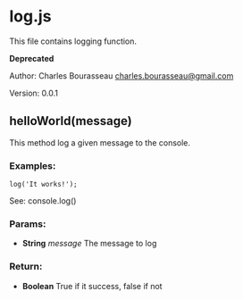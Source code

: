 

<!-- Start examples/fixtures/tags.coffee -->

# log.js

This file contains logging function.

**Deprecated**

Author: Charles Bourasseau <charles.bourasseau@gmail.com>

Version: 0.0.1

## helloWorld(message)

This method log a given message to the console.
### Examples:

    log('It works!');

See: console.log()

### Params:

* **String** *message* The message to log

### Return:

* **Boolean** True if it success, false if not

<!-- End examples/fixtures/tags.coffee -->

